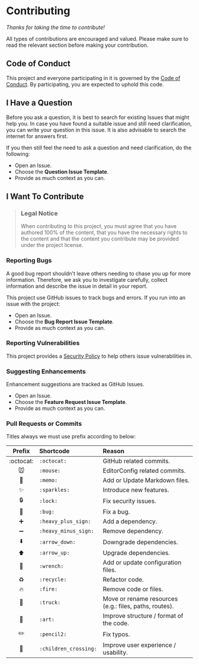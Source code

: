 # Contributing

*Thanks for taking the time to contribute!*

All types of contributions are encouraged and valued. Please make sure to read the relevant section before making your contribution.

## Code of Conduct

This project and everyone participating in it is governed by the
[Code of Conduct](https://github.com/peci-2022-g14/.github/blob/main/CODE_OF_CONDUCT.md).
By participating, you are expected to uphold this code.

## I Have a Question

Before you ask a question, it is best to search for existing Issues that might help you. In case you have found a suitable issue and still need clarification, you can write your question in this issue. It is also advisable to search the internet for answers first.

If you then still feel the need to ask a question and need clarification, do the following:

 - Open an Issue.
 - Choose the **Question Issue Template**.
 - Provide as much context as you can.

## I Want To Contribute

> ### Legal Notice 
> When contributing to this project, you must agree that you have authored 100% of the content, that you have the necessary rights to the content and that the content you contribute may be provided under the project license.

### Reporting Bugs

A good bug report shouldn't leave others needing to chase you up for more information. Therefore, we ask you to investigate carefully, collect information and describe the issue in detail in your report.

This project use GitHub issues to track bugs and errors. If you run into an issue with the project:

 - Open an Issue.
 - Choose the **Bug Report Issue Template**.
 - Provide as much context as you can.

### Reporting Vulnerabilities

This project provides a [Security Policy](https://github.com/peci-2022-g14/.github/blob/main/SECURITY.md) to help others issue vulnerabilities in.

### Suggesting Enhancements

Enhancement suggestions are tracked as GitHub Issues.

 - Open an Issue.
 - Choose the **Feature Request Issue Template**.
 - Provide as much context as you can.

### Pull Requests or Commits

Titles always we must use prefix according to below:

| Prefix | Shortcode | Reason |
| :-: | :-------- | :----- |
| :octocat: | `:octocat:` | GitHub related commits. |
| :mouse: | `:mouse:` | EditorConfig related commits. |
| :memo: | `:memo:` | Add or Update Markdown files. |
| :sparkles: | `:sparkles:` | Introduce new features. |
| :lock: | `:lock:` | Fix security issues. |
| :bug: | `:bug:` | Fix a bug. |
| :heavy_plus_sign: | `:heavy_plus_sign:` | Add a dependency. |
| :heavy_minus_sign: | `:heavy_minus_sign:` | Remove dependency. |
| :arrow_down: | `:arrow_down:` | Downgrade dependencies. |
| :arrow_up: | `:arrow_up:` | Upgrade dependencies. |
| :wrench: | `:wrench:` | Add or update configuration files. |
| :recycle: | `:recycle:` | Refactor code. |
| :fire: | `:fire:` | Remove code or files. |
| :truck: | `:truck:` | Move or rename resources (e.g.: files, paths, routes). |
| :art: | `:art:` | Improve structure / format of the code. |
| :pencil2: | `:pencil2:` | Fix typos. |
| :children_crossing: | `:children_crossing:` | Improve user experience / usability. |
